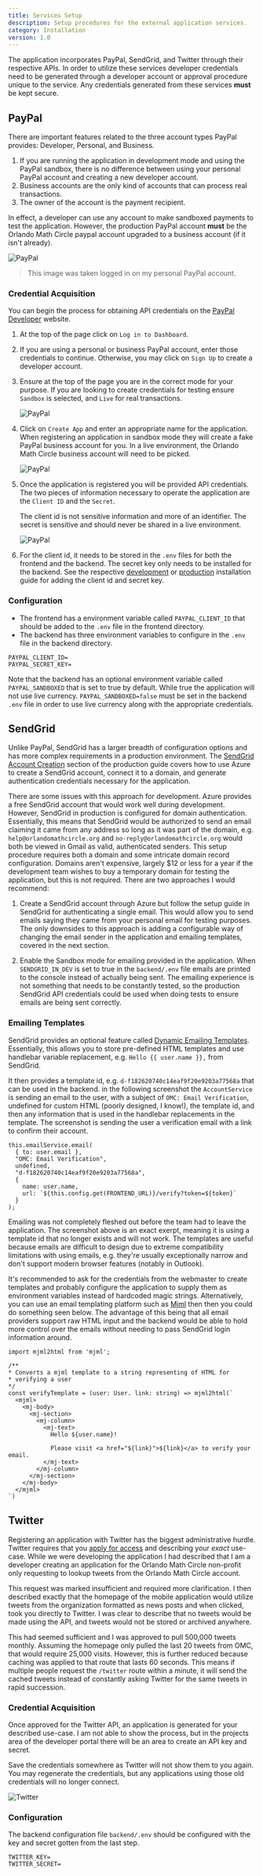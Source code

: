 ```yaml
---
title: Services Setup
description: Setup procedures for the external application services.
category: Installation
version: 1.0
---
```


The application incorporates PayPal, SendGrid, and Twitter through their respective APIs. In order to utilize these services developer credentials need to be generated through a developer account or approval procedure unique to the service. Any credentials generated from these services **must** be kept secure.

## PayPal

There are important features related to the three account types PayPal provides: Developer, Personal, and Business.

1. If you are running the application in development mode and using the PayPal sandbox, there is no difference between using your personal PayPal account and creating a new developer account.
2. Business accounts are the only kind of accounts that can process real transactions.
3. The owner of the account is the payment recipient.

In effect, a developer can use any account to make sandboxed payments to test the application. However, the production PayPal account **must** be the Orlando Math Circle paypal account upgraded to a business account (if it isn't already).

<img src="/omc-app/images/installation/services/paypal-1.png" alt="PayPal" />

> This image was taken logged in on my personal PayPal account.

### Credential Acquisition

You can begin the process for obtaining API credentials on the [PayPal Developer](https://developer.paypal.com/home/) website.

1. At the top of the page click on `Log in to Dashboard`.

2. If you are using a personal or business PayPal account, enter those credentials to continue. Otherwise, you may click on `Sign Up` to create a developer account.

3. Ensure at the top of the page you are in the correct mode for your purpose. If you are looking to create credentials for testing ensure `Sandbox` is selected, and `Live` for real transactions.

   <img src="/omc-app/images/installation/services/paypal-2.png" alt="PayPal" />

4. Click on `Create App` and enter an appropriate name for the application. When registering an application in sandbox mode they will create a fake PayPal business account for you. In a live environment, the Orlando Math Circle business account will need to be picked.

   <img src="/omc-app/images/installation/services/paypal-3.png" alt="PayPal" />

5. Once the application is registered you will be provided API credentials. The two pieces of information necessary to operate the application are the `Client ID` and the `Secret`.

   <alert type="warning">

   The client id is not sensitive information and more of an identifier. The secret is sensitive and should never be shared in a live environment.

   </alert>

   <img src="/omc-app/images/installation/services/paypal-4.png" alt="PayPal" />

6. For the client id, it needs to be stored in the `.env` files for both the frontend and the backend. The secret key only needs to be installed for the backend. See the respective <a href="/installation/development">development</a> or <a href="/installation/production">production</a> installation guide for adding the client id and secret key.

### Configuration

- The frontend has a environment variable called `PAYPAL_CLIENT_ID` that should be added to the `.env` file in the frontend directory.
- The backend has three environment variables to configure in the `.env` file in the backend directory.

```bash{}[backend/.env]
PAYPAL_CLIENT_ID=
PAYPAL_SECRET_KEY=
```

Note that the backend has an optional environment variable called `PAYPAL_SANDBOXED` that is set to true by default. While true the application will not use live currency. `PAYPAL_SANDBOXED=false` must be set in the backend `.env` file in order to use live currency along with the appropriate credentials.

## SendGrid

Unlike PayPal, SendGrid has a larger breadth of configuration options and has more complex requirements in a production environment. The <a href="/installation/production#postgresql-procurement">SendGrid Account Creation</a> section of the production guide covers how to use Azure to create a SendGrid account, connect it to a domain, and generate authentication credentials necessary for the application.

There are some issues with this approach for development. Azure provides a free SendGrid account that would work well during development. However, SendGrid in production is configured for domain authentication. Essentially, this means that SendGrid would be authorized to send an email claiming it came from any address so long as it was part of the domain, e.g. `help@orlandomathcircle.org` and `no-reply@orlandomathcircle.org` would both be viewed in Gmail as valid, authenticated senders. This setup procedure requires both a domain and some intricate domain record configuration. Domains aren't expensive, largely \$12 or less for a year if the development team wishes to buy a temporary domain for testing the application, but this is not required. There are two approaches I would recommend:

1. Create a SendGrid account through Azure but follow the setup guide in SendGrid for authenticating a single email. This would allow you to send emails saying they came from your personal email for testing purposes. The only downsides to this approach is adding a configurable way of changing the email sender in the application and emailing templates, covered in the next section.

2. Enable the Sandbox mode for emailing provided in the application. When `SENDGRID_IN_DEV` is set to true in the `backend/.env` file emails are printed to the console instead of actually being sent. The emailing experience is not something that needs to be constantly tested, so the production SendGrid API credentials could be used when doing tests to ensure emails are being sent correctly.

### Emailing Templates

SendGrid provides an optional feature called [Dynamic Emailing Templates](https://sendgrid.com/solutions/email-api/dynamic-email-templates/). Essentially, this allows you to store pre-defined HTML templates and use handlebar variable replacement, e.g. `Hello {{ user.name }},` from SendGrid.

It then provides a template id, e.g. `d-f182620740c14eaf9f20e9203a77568a` that can be used in the backend. in the following screenshot the `AccountService` is sending an email to the user, with a subject of `OMC: Email Verification`, undefined for custom HTML (poorly designed, I know!), the template id, and then any information that is used in the handlebar replacements in the template. The screenshot is sending the user a verification email with a link to confirm their account.

```js[account.service.ts]
this.emailService.email(
  { to: user.email },
  "OMC: Email Verification",
  undefined,
  "d-f182620740c14eaf9f20e9203a77568a",
  {
    name: user.name,
    url: `${this.config.get(FRONTEND_URL)}/verify?token=${token}`
  }
);
```

Emailing was not completely fleshed out before the team had to leave the application. The screenshot above is an exact exerpt, meaning it is using a template id that no longer exists and will not work. The templates are useful because emails are difficult to design due to extreme compatibility limitations with using emails, e.g. they're usually exceptionally narrow and don't support modern browser features (notably in Outlook).

It's recommended to ask for the credentials from the webmaster to create templates and probably configure the application to supply them as environment variables instead of hardcoded magic strings. Alternatively, you can use an email templating platform such as [Mjml](https://mjml.io/) then then you could do something seen below. The advantage of this being that all email providers support raw HTML input and the backend would be able to hold more control over the emails without needing to pass SendGrid login information around.

```js[mjml.example.ts]
import mjml2html from 'mjml';

/**
* Converts a mjml template to a string representing of HTML for
* verifying a user
*/
const verifyTemplate = (user: User. link: string) => mjml2html(`
  <mjml>
    <mj-body>
      <mj-section>
        <mj-column>
          <mj-text>
            Hello ${user.name}!

            Please visit <a href="${link}">${link}</a> to verify your email.
          </mj-text>
        </mj-column>
      </mj-section>
    </mj-body>
  </mjml>
`)
```

## Twitter

Registering an application with Twitter has the biggest administrative hurdle. Twitter requires that you [apply for access](https://developer.twitter.com/en/apply-for-access) and describing your _exact_ use-case. While we were developing the application I had described that I am a developer creating an application for the Orlando Math Circle non-profit only requesting to lookup tweets from the Orlando Math Circle account.

This request was marked insufficient and required more clarification. I then described exactly that the homepage of the mobile application would utilize tweets from the organization formatted as news posts and when clicked, took you directly to Twitter. I was clear to describe that no tweets would be made using the API, and tweets would not be stored or archived anywhere.

This had seemed sufficient and I was approved to pull 500,000 tweets monthly. Assuming the homepage only pulled the last 20 tweets from OMC, that would require 25,000 visits. However, this is further reduced because caching was applied to that route that lasts 60 seconds. This means if multiple people request the `/twitter` route within a minute, it will send the cached tweets instead of constantly asking Twitter for the same tweets in rapid succession.

### Credential Acquisition

Once approved for the Twitter API, an application is generated for your described use-case. I am not able to show the process, but in the projects area of the developer portal there will be an area to create an API key and secret.

<alert type="info">

Save the credentials somewhere as Twitter will not show them to you again. You may regenerate the credentials, but any applications using those old credentials will no longer connect.

</alert>

<img src="/omc-app/images/installation/services/twitter-1.png" alt="Twitter" />

### Configuration

The backend configuration file `backend/.env` should be configured with the key and secret gotten from the last step.

```bash{}[backend/.env]
TWITTER_KEY=
TWITTER_SECRET=
```
